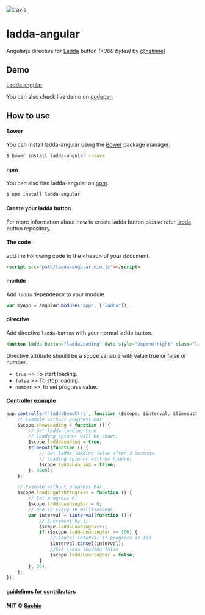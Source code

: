 ![travis](https://magnum.travis-ci.com/sachinchoolur/ladda-angular.svg?token=YeaTxT5qNyiMS8zTsaCg&branch=master)

# ladda-angular
Angularjs directive for [Ladda](http://lab.hakim.se/ladda/) button *(<300 bytes)* by [@hakimel](https://twitter.com/hakimel)

Demo
---
[Ladda angular](http://sachinchoolur.github.io/ladda-angular/)

You can also check live demo on [codepen](http://codepen.io/sachinchoolur/pen/ogxpOZ)

How to use 
---
#### Bower

You can Install ladda-angular using the [Bower](http://bower.io) package manager.

```sh
$ bower install ladda-angular --save
```

#### npm

You can also find ladda-angular on [npm](http://npmjs.org).

```sh
$ npm install ladda-angular
```
#### Create your ladda button

For more information about how to create ladda button please refer [ladda](https://github.com/hakimel/Ladda) button repository.

#### The code
add the Following code to the &lt;head&gt; of your document.
``` html
<script src="path/ladda-angular.min.js"></script>
```
#### module
Add `ladda` dependency to your module
``` javascript 
var myApp = angular.module("app", ["ladda"]);
```
#### directive
Add directive `ladda-button` with your normal ladda button.
``` html
<button ladda-button="laddaLoading" data-style="expand-right" class="ladda-button"><span class="ladda-label">Submit</span>
```
Directive attribute should be a scope variable with value true or false or number.
* `true`   >> To start loading.
* `false`  >> To stop loading.
* `number` >> To set progress value.

#### Controller example
``` javascript
app.controller('laddaDemoCtrl', function ($scope, $interval, $timeout) {
    // Example without progress Bar
    $scope.showLoading = function () {
        // Set ladda loading true
        // Loading spinner will be shown;
        $scope.laddaLoading = true;
        $timeout(function () {
            // Set ladda loading false after 3 Seconds. 
            // Loading spinner will be hidden;
            $scope.laddaLoading = false;
        }, 3000);
    };

    // Example without progress Bar
    $scope.loadingWithProgress = function () {
        // Set progress 0;
        $scope.laddaLoadingBar = 0;
        // Run in every 30 milliseconds
        var interval = $interval(function () {
            // Increment by 1; 
            $scope.laddaLoadingBar++;
            if ($scope.laddaLoadingBar >= 100) {
                // Cancel interval if progress is 100
                $interval.cancel(interval);
                //Set ladda loading false
                $scope.laddaLoadingBar = false;
            }
        }, 30);
    };
});
```

#### [guidelines for contributors](https://github.com/sachinchoolur/ladda-angular/blob/master/contributing.md)

#### MIT © [Sachin](https://twitter.com/sachinchoolur)





